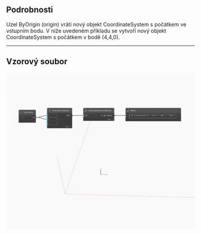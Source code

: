 ## Podrobnosti
Uzel ByOrigin (origin) vrátí nový objekt CoordinateSystem s počátkem ve vstupním bodu. V níže uvedeném příkladu se vytvoří nový objekt CoordinateSystem s počátkem v bodě (4,4,0).
___
## Vzorový soubor

![ByOrigin (origin)](./Autodesk.DesignScript.Geometry.CoordinateSystem.ByOrigin(origin)_img.jpg)

